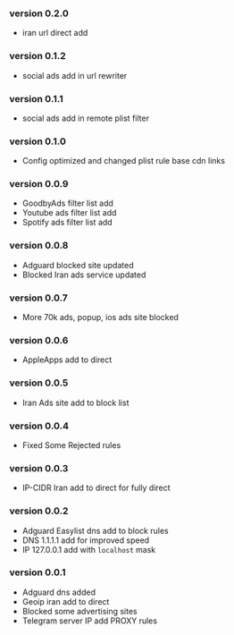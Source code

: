 ### version 0.2.0

- iran url direct add

### version 0.1.2

- social ads add in url rewriter

### version 0.1.1

- social ads add in remote plist filter

### version 0.1.0

- Config optimized and changed plist rule base cdn links

### version 0.0.9

- GoodbyAds filter list add
- Youtube ads filter list add
- Spotify ads filter list add

### version 0.0.8

- Adguard blocked site updated
- Blocked Iran ads service updated

### version 0.0.7

- More 70k ads, popup, ios ads site blocked

### version 0.0.6

- AppleApps add to direct

### version 0.0.5

- Iran Ads site add to block list

### version 0.0.4

- Fixed Some Rejected rules

### version 0.0.3

- IP-CIDR Iran add to direct for fully direct

### version 0.0.2

- Adguard Easylist dns add to block rules
- DNS 1.1.1.1 add for improved speed
- IP 127.0.0.1 add with `localhost` mask


### version 0.0.1

- Adguard dns added
- Geoip iran add to direct
- Blocked some advertising sites
- Telegram server IP add PROXY rules
